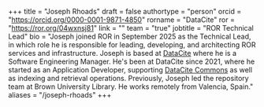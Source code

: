 +++ 
title = "Joseph Rhoads" 
draft = false
authortype = "person"
orcid =  "https://orcid.org/0000-0001-9871-4850"
rorname = "DataCite"
ror = "https://ror.org/04wxnsj81"
link = ""
team = "true"
jobtitle = "ROR Technical Lead"
bio = "Joseph joined ROR in September 2025 as the Technical Lead, in which role he is responsible for leading, developing, and architecting ROR services and infrastructure. Joseph is based at [DataCite](https://datacite.org) where he is a Software Engineering Manager. He's been at DataCite since 2021, where he started as an Application Developer, supporting [DataCite Commons](https://commons.datacite.org) as well as indexing and retrieval operations. Previously, Joseph led the repository team at Brown University Library. He works remotely from Valencia, Spain."
aliases = "/joseph-rhoads"
+++ 

